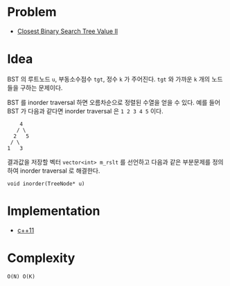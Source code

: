 # Problem

* [Closest Binary Search Tree Value II](https://leetcode.com/problems/closest-binary-search-tree-value-ii/)

# Idea

BST 의 루트노드 `u`, 부동소수점수 `tgt`, 정수 `k` 가 주어진다.  `tgt`
와 가까운 `k` 개의 노드들을 구하는 문제이다.

BST 를 inorder traversal 하면 오름차순으로 정렬된 수열을 얻을 수 있다.
예를 들어 BST 가 다음과 같다면 inorder traversal 은 `1 2 3 4 5` 이다.

```
    4
   / \
  2   5
 / \
1   3
```

결과값을 저장할 벡터 `vector<int> m_rslt` 를 선언하고 다음과 같은
부분문제를 정의하여 inorder traversal 로 해결한다.

```
void inorder(TreeNode* u)
```

# Implementation

* [c++11](a.cpp)

# Complexity

```
O(N) O(K)
```
